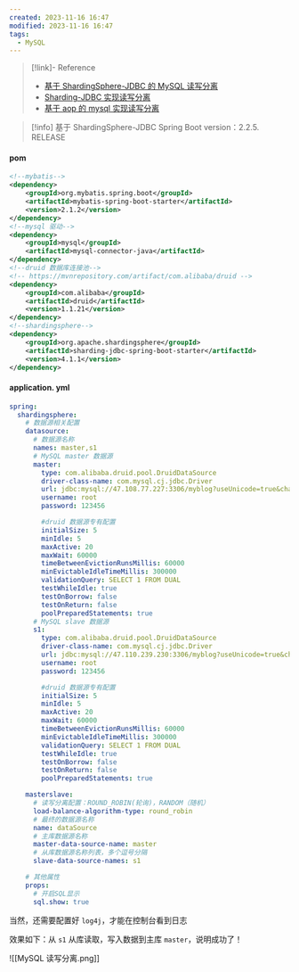 ```yaml
---
created: 2023-11-16 16:47
modified: 2023-11-16 16:47
tags:
  - MySQL
---
```


> [!link]- Reference
> - [基于 ShardingSphere-JDBC 的 MySQL 读写分离](https://mp.weixin.qq.com/s/1exvst1BP0ebCRZfxaNckg)
> - [Sharding-JDBC 实现读写分离](https://www.cnblogs.com/huanshilang/p/12055296.html)
> - [基于 aop 的 mysql 实现读写分离](https://www.cnblogs.com/wyq178/p/13352707.html)

> [!info] 基于 ShardingSphere-JDBC
> Spring Boot version：2.2.5. RELEASE

#### pom

```xml
<!--mybatis-->
<dependency>
    <groupId>org.mybatis.spring.boot</groupId>
    <artifactId>mybatis-spring-boot-starter</artifactId>
    <version>2.1.2</version>
</dependency>
<!--mysql 驱动-->
<dependency>
    <groupId>mysql</groupId>
    <artifactId>mysql-connector-java</artifactId>
</dependency>
<!--druid 数据库连接池-->
<!-- https://mvnrepository.com/artifact/com.alibaba/druid -->
<dependency>
    <groupId>com.alibaba</groupId>
    <artifactId>druid</artifactId>
    <version>1.1.21</version>
</dependency>
<!--shardingsphere-->
<dependency>
    <groupId>org.apache.shardingsphere</groupId>
    <artifactId>sharding-jdbc-spring-boot-starter</artifactId>
    <version>4.1.1</version>
</dependency>
```

#### application. yml

```yaml
spring:
  shardingsphere:
    # 数据源相关配置
    datasource:
      # 数据源名称
      names: master,s1
      # MySQL master 数据源
      master:
        type: com.alibaba.druid.pool.DruidDataSource
        driver-class-name: com.mysql.cj.jdbc.Driver
        url: jdbc:mysql://47.108.77.227:3306/myblog?useUnicode=true&characterEncoding=utf-8&useSSL=false&serverTimezone=UTC&serverTimezone=GMT%2B8
        username: root
        password: 123456

        #druid 数据源专有配置
        initialSize: 5
        minIdle: 5
        maxActive: 20
        maxWait: 60000
        timeBetweenEvictionRunsMillis: 60000
        minEvictableIdleTimeMillis: 300000
        validationQuery: SELECT 1 FROM DUAL
        testWhileIdle: true
        testOnBorrow: false
        testOnReturn: false
        poolPreparedStatements: true
      # MySQL slave 数据源
      s1:
        type: com.alibaba.druid.pool.DruidDataSource
        driver-class-name: com.mysql.cj.jdbc.Driver
        url: jdbc:mysql://47.110.239.230:3306/myblog?useUnicode=true&characterEncoding=utf-8&useSSL=false&serverTimezone=UTC&serverTimezone=GMT%2B8
        username: root
        password: 123456

        #druid 数据源专有配置
        initialSize: 5
        minIdle: 5
        maxActive: 20
        maxWait: 60000
        timeBetweenEvictionRunsMillis: 60000
        minEvictableIdleTimeMillis: 300000
        validationQuery: SELECT 1 FROM DUAL
        testWhileIdle: true
        testOnBorrow: false
        testOnReturn: false
        poolPreparedStatements: true

    masterslave:
      # 读写分离配置：ROUND_ROBIN(轮询)，RANDOM（随机）
      load-balance-algorithm-type: round_robin
      # 最终的数据源名称
      name: dataSource
      # 主库数据源名称
      master-data-source-name: master
      # 从库数据源名称列表，多个逗号分隔
      slave-data-source-names: s1

    # 其他属性
    props:
      # 开启SQL显示
      sql.show: true
```

当然，还需要配置好 `log4j`，才能在控制台看到日志

效果如下：从 `s1` 从库读取，写入数据到主库 `master`，说明成功了！

![[MySQL 读写分离.png]]
